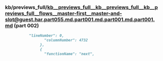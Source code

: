 ### kb/previews_full/kb__previews_full__kb__previews_full__kb__previews_full__flows__master-first__master-and-slot@guest.har.part055.md.part001.md.part001.md.part001.md (part 002)

```md
           "lineNumber": 0,
                  "columnNumber": 4732
                },
                {
                  "functionName": "next",
           
```

```
